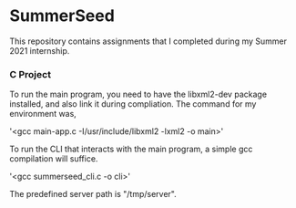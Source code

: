 # SummerSeed
This repository contains assignments that I completed during my Summer 2021 internship.


### C Project

To run the main program, you need to have the libxml2-dev package installed, and also link it during compliation. The command for my environment was,

'<gcc main-app.c -I/usr/include/libxml2 -lxml2 -o main>'

To run the CLI that interacts with the main program, a simple gcc compilation will suffice.

'<gcc summerseed_cli.c -o cli>'
  
The predefined server path is "/tmp/server".
  
